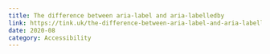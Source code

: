 ```yaml
---
title: The difference between aria-label and aria-labelledby
link: https://tink.uk/the-difference-between-aria-label-and-aria-labelledby/
date: 2020-08
category: Accessibility
---
```

